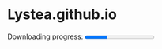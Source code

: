 # Lystea.github.io

 <label for="file">Downloading progress:</label>
<progress id="file" value="32" max="100"> 32% </progress> 
